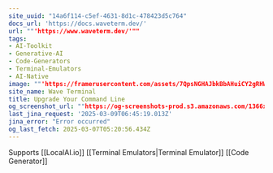 ```yaml
---
site_uuid: "14a6f114-c5ef-4631-8d1c-478423d5c764"
docs_url: 'https://docs.waveterm.dev/'
url: ""'https://www.waveterm.dev/'""
tags:
- AI-Toolkit
- Generative-AI
- Code-Generators
- Terminal-Emulators
- AI-Native
image: ""'https://framerusercontent.com/assets/7QpsNGHAJbkBbAHuiCY2gRHWSc.png'""
site_name: Wave Terminal
title: Upgrade Your Command Line
og_screenshot_url: ""https://og-screenshots-prod.s3.amazonaws.com/1366x768/80/false/5f6518998915fa1b46a98f398d9080d2cb9e451778c73790c45d0263541609b7.jpeg""
last_jina_request: '2025-03-09T06:45:19.013Z'
jina_error: "Error occurred"
og_last_fetch: 2025-03-07T05:20:56.434Z
---
```

Supports [[LocalAI.io]]
[[Terminal Emulators|Terminal Emulator]]
[[Code Generator]]
